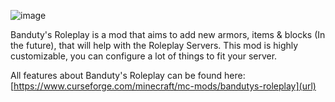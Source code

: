![image](https://github.com/B4nduty/BsRolePlay-new/assets/153728621/00b295b0-84f2-4213-a47b-d7ec65e284b4)

Banduty's Roleplay is a mod that aims to add new armors, items & blocks (In the future), that will help with the Roleplay Servers.
This mod is highly customizable, you can configure a lot of things to fit your server.

All features about Banduty's Roleplay can be found here: [https://www.curseforge.com/minecraft/mc-mods/bandutys-roleplay](url)
